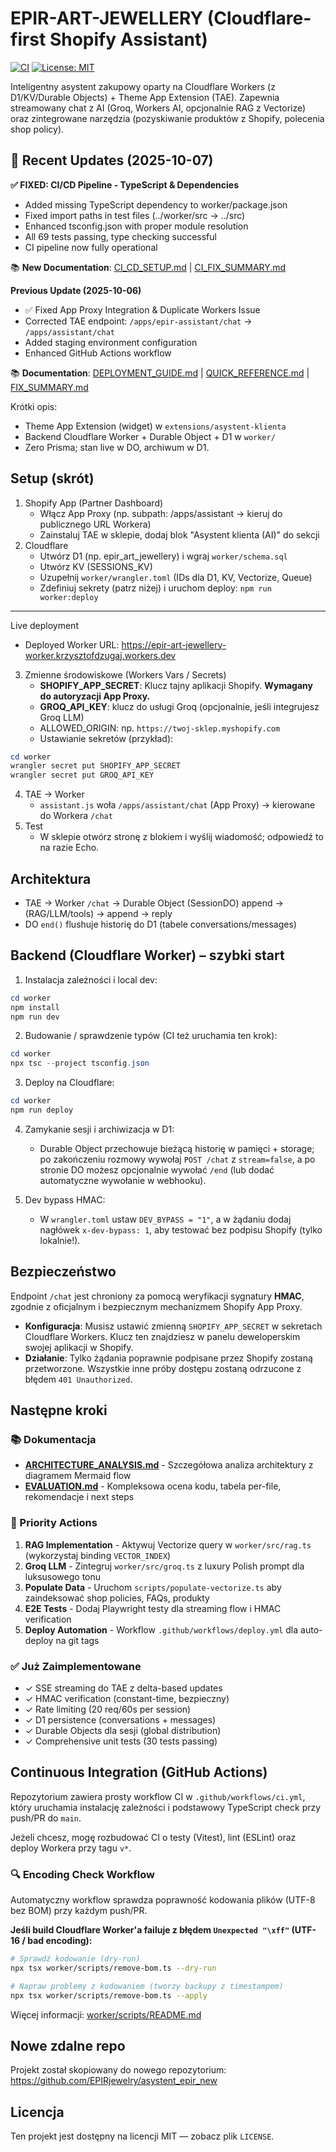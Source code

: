 # EPIR-ART-JEWELLERY (Cloudflare-first Shopify Assistant)

[![CI](https://github.com/EPIRjewelry/asystent_epir_new/actions/workflows/ci.yml/badge.svg)](https://github.com/EPIRjewelry/asystent_epir_new/actions)
[![License: MIT](https://img.shields.io/badge/License-MIT-yellow.svg)](./LICENSE)

Inteligentny asystent zakupowy oparty na Cloudflare Workers (z D1/KV/Durable Objects) + Theme App Extension (TAE). Zapewnia streamowany chat z AI (Groq, Workers AI, opcjonalnie RAG z Vectorize) oraz zintegrowane narzędzia (pozyskiwanie produktów z Shopify, polecenia shop policy).

## 🎉 Recent Updates (2025-10-07)

**✅ FIXED: CI/CD Pipeline - TypeScript & Dependencies**
- Added missing TypeScript dependency to worker/package.json
- Fixed import paths in test files (../worker/src → ../src)
- Enhanced tsconfig.json with proper module resolution
- All 69 tests passing, type checking successful
- CI pipeline now fully operational

📚 **New Documentation**: [CI_CD_SETUP.md](./CI_CD_SETUP.md) | [CI_FIX_SUMMARY.md](./CI_FIX_SUMMARY.md)

**Previous Update (2025-10-06)**
- ✅ Fixed App Proxy Integration & Duplicate Workers Issue
- Corrected TAE endpoint: `/apps/epir-assistant/chat` → `/apps/assistant/chat`
- Added staging environment configuration
- Enhanced GitHub Actions workflow

📚 **Documentation**: [DEPLOYMENT_GUIDE.md](./DEPLOYMENT_GUIDE.md) | [QUICK_REFERENCE.md](./QUICK_REFERENCE.md) | [FIX_SUMMARY.md](./FIX_SUMMARY.md)

Krótki opis:
- Theme App Extension (widget) w `extensions/asystent-klienta`
- Backend Cloudflare Worker + Durable Object + D1 w `worker/`
- Zero Prisma; stan live w DO, archiwum w D1.

## Setup (skrót)
1) Shopify App (Partner Dashboard)
   - Włącz App Proxy (np. subpath: /apps/assistant → kieruj do publicznego URL Workera)
   - Zainstaluj TAE w sklepie, dodaj blok "Asystent klienta (AI)" do sekcji
2) Cloudflare
   - Utwórz D1 (np. epir_art_jewellery) i wgraj `worker/schema.sql`
   - Utwórz KV (SESSIONS_KV)
   - Uzupełnij `worker/wrangler.toml` (IDs dla D1, KV, Vectorize, Queue)
   - Zdefiniuj sekrety (patrz niżej) i uruchom deploy: `npm run worker:deploy`

---

Live deployment
- Deployed Worker URL: https://epir-art-jewellery-worker.krzysztofdzugaj.workers.dev

3) Zmienne środowiskowe (Workers Vars / Secrets)
   - **SHOPIFY_APP_SECRET**: Klucz tajny aplikacji Shopify. **Wymagany do autoryzacji App Proxy.**
   - **GROQ_API_KEY**: klucz do usługi Groq (opcjonalnie, jeśli integrujesz Groq LLM)
   - ALLOWED_ORIGIN: np. `https://twoj-sklep.myshopify.com`
   - Ustawianie sekretów (przykład):

```powershell
cd worker
wrangler secret put SHOPIFY_APP_SECRET
wrangler secret put GROQ_API_KEY
```

4) TAE → Worker
   - `assistant.js` woła `/apps/assistant/chat` (App Proxy) → kierowane do Workera `/chat`
5) Test
   - W sklepie otwórz stronę z blokiem i wyślij wiadomość; odpowiedź to na razie Echo.

## Architektura
- TAE → Worker `/chat` → Durable Object (SessionDO) append → (RAG/LLM/tools) → append → reply
- DO `end()` flushuje historię do D1 (tabele conversations/messages)

## Backend (Cloudflare Worker) – szybki start

1. Instalacja zależności i local dev:

```powershell
cd worker
npm install
npm run dev
```

2. Budowanie / sprawdzenie typów (CI też uruchamia ten krok):

```powershell
cd worker
npx tsc --project tsconfig.json
```

3. Deploy na Cloudflare:

```powershell
cd worker
npm run deploy
```

4. Zamykanie sesji i archiwizacja w D1:
   - Durable Object przechowuje bieżącą historię w pamięci + storage; po zakończeniu rozmowy wywołaj `POST /chat` z `stream=false`, a po stronie DO możesz opcjonalnie wywołać `/end` (lub dodać automatyczne wywołanie w webhooku).

5. Dev bypass HMAC:
   - W `wrangler.toml` ustaw `DEV_BYPASS = "1"`, a w żądaniu dodaj nagłówek `x-dev-bypass: 1`, aby testować bez podpisu Shopify (tylko lokalnie!).

## Bezpieczeństwo
Endpoint `/chat` jest chroniony za pomocą weryfikacji sygnatury **HMAC**, zgodnie z oficjalnym i bezpiecznym mechanizmem Shopify App Proxy.
- **Konfiguracja**: Musisz ustawić zmienną `SHOPIFY_APP_SECRET` w sekretach Cloudflare Workers. Klucz ten znajdziesz w panelu deweloperskim swojej aplikacji w Shopify.
- **Działanie**: Tylko żądania poprawnie podpisane przez Shopify zostaną przetworzone. Wszystkie inne próby dostępu zostaną odrzucone z błędem `401 Unauthorized`.

## Następne kroki

### 📚 Dokumentacja
- **[ARCHITECTURE_ANALYSIS.md](./ARCHITECTURE_ANALYSIS.md)** - Szczegółowa analiza architektury z diagramem Mermaid flow
- **[EVALUATION.md](./EVALUATION.md)** - Kompleksowa ocena kodu, tabela per-file, rekomendacje i next steps

### 🚀 Priority Actions
1. **RAG Implementation** - Aktywuj Vectorize query w `worker/src/rag.ts` (wykorzystaj binding `VECTOR_INDEX`)
2. **Groq LLM** - Zintegruj `worker/src/groq.ts` z luxury Polish prompt dla luksusowego tonu
3. **Populate Data** - Uruchom `scripts/populate-vectorize.ts` aby zaindeksować shop policies, FAQs, produkty
4. **E2E Tests** - Dodaj Playwright testy dla streaming flow i HMAC verification
5. **Deploy Automation** - Workflow `.github/workflows/deploy.yml` dla auto-deploy na git tags

### ✅ Już Zaimplementowane
- ✓ SSE streaming do TAE z delta-based updates
- ✓ HMAC verification (constant-time, bezpieczny)
- ✓ Rate limiting (20 req/60s per session)
- ✓ D1 persistence (conversations + messages)
- ✓ Durable Objects dla sesji (global distribution)
- ✓ Comprehensive unit tests (30 tests passing)

## Continuous Integration (GitHub Actions)

Repozytorium zawiera prosty workflow CI w `.github/workflows/ci.yml`, który uruchamia instalację zależności i podstawowy TypeScript check przy push/PR do `main`.

Jeżeli chcesz, mogę rozbudować CI o testy (Vitest), lint (ESLint) oraz deploy Workera przy tagu `v*`.

### 🔍 Encoding Check Workflow

Automatyczny workflow sprawdza poprawność kodowania plików (UTF-8 bez BOM) przy każdym push/PR.

**Jeśli build Cloudflare Worker'a failuje z błędem `Unexpected "\xff"` (UTF-16 / bad encoding):**

```bash
# Sprawdź kodowanie (dry-run)
npx tsx worker/scripts/remove-bom.ts --dry-run

# Napraw problemy z kodowaniem (tworzy backupy z timestampem)
npx tsx worker/scripts/remove-bom.ts --apply
```

Więcej informacji: [worker/scripts/README.md](./worker/scripts/README.md)

## Nowe zdalne repo

Projekt został skopiowany do nowego repozytorium: https://github.com/EPIRjewelry/asystent_epir_new

## Licencja

Ten projekt jest dostępny na licencji MIT — zobacz plik `LICENSE`.

